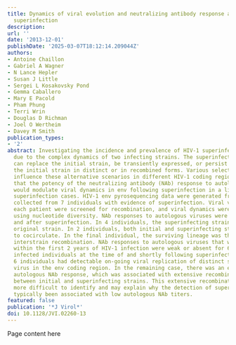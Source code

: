 ```yaml
---
title: Dynamics of viral evolution and neutralizing antibody response after HIV-1
  superinfection
description:
url: ''
date: '2013-12-01'
publishDate: '2025-03-07T18:12:14.209044Z'
authors:
- Antoine Chaillon
- Gabriel A Wagner
- N Lance Hepler
- Susan J Little
- Sergei L Kosakovsky Pond
- Gemma Caballero
- Mary E Pacold
- Pham Phung
- Terri Wrin
- Douglas D Richman
- Joel O Wertheim
- Davey M Smith
publication_types:
- '2'
abstract: Investigating the incidence and prevalence of HIV-1 superinfection is challenging
  due to the complex dynamics of two infecting strains. The superinfecting strain
  can replace the initial strain, be transiently expressed, or persist along with
  the initial strain in distinct or in recombined forms. Various selective pressures
  influence these alternative scenarios in different HIV-1 coding regions. We hypothesized
  that the potency of the neutralizing antibody (NAb) response to autologous viruses
  would modulate viral dynamics in env following superinfection in a limited set of
  superinfection cases. HIV-1 env pyrosequencing data were generated from blood plasma
  collected from 7 individuals with evidence of superinfection. Viral variants within
  each patient were screened for recombination, and viral dynamics were evaluated
  using nucleotide diversity. NAb responses to autologous viruses were evaluated before
  and after superinfection. In 4 individuals, the superinfecting strain replaced the
  original strain. In 2 individuals, both initial and superinfecting strains continued
  to cocirculate. In the final individual, the surviving lineage was the product of
  interstrain recombination. NAb responses to autologous viruses that were detected
  within the first 2 years of HIV-1 infection were weak or absent for 6 of the 7 recently
  infected individuals at the time of and shortly following superinfection. These
  6 individuals had detectable on-going viral replication of distinct superinfecting
  virus in the env coding region. In the remaining case, there was an early and strong
  autologous NAb response, which was associated with extensive recombination in env
  between initial and superinfecting strains. This extensive recombination made superinfection
  more difficult to identify and may explain why the detection of superinfection has
  typically been associated with low autologous NAb titers.
featured: false
publication: '*J Virol*'
doi: 10.1128/JVI.02260-13
---
```


Page content here